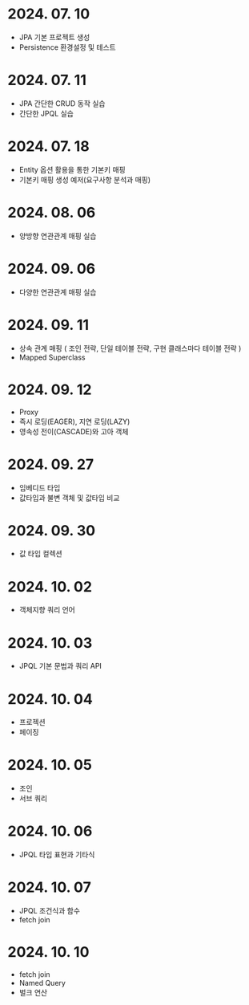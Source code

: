 # 2024. 07. 10
- JPA 기본 프로젝트 생성
- Persistence 환경설정 및 테스트

# 2024. 07. 11
- JPA 간단한 CRUD 동작 실습
- 간단한 JPQL 실습

# 2024. 07. 18
- Entity 옵션 활용을 통한 기본키 매핑
- 기본키 매핑 생성 예저(요구사항 분석과 매핑)

# 2024. 08. 06
- 양방향 연관관계 매핑 실습

# 2024. 09. 06
- 다양한 연관관계 매핑 실습

# 2024. 09. 11
- 상속 관계 매핑 ( 조인 전략, 단일 테이블 전략, 구현 클래스마다 테이블 전략 )
- Mapped Superclass

# 2024. 09. 12
- Proxy
- 즉시 로딩(EAGER), 지연 로딩(LAZY)
- 영속성 전이(CASCADE)와 고아 객체

# 2024. 09. 27
- 임베디드 타입
- 값타입과 불변 객체 및 값타입 비교

# 2024. 09. 30
- 값 타입 컬렉션

# 2024. 10. 02
- 객체지향 쿼리 언어

# 2024. 10. 03
- JPQL 기본 문법과 쿼리 API

# 2024. 10. 04
- 프로젝션
- 페이징

# 2024. 10. 05
- 조인
- 서브 쿼리

# 2024. 10. 06
- JPQL 타입 표현과 기타식

# 2024. 10. 07
- JPQL 조건식과 함수
- fetch join

# 2024. 10. 10
- fetch join
- Named Query
- 벌크 연산
